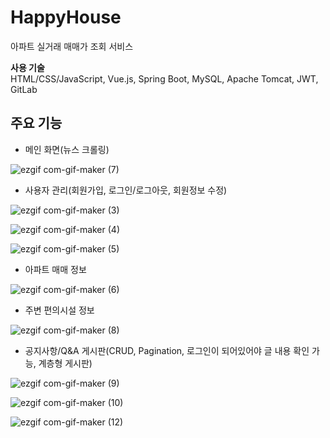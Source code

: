 # HappyHouse
아파트 실거래 매매가 조회 서비스

**사용 기술**  
HTML/CSS/JavaScript, Vue.js, Spring Boot, MySQL, Apache Tomcat, JWT, GitLab

## 주요 기능
- 메인 화면(뉴스 크롤링)

![ezgif com-gif-maker (7)](https://user-images.githubusercontent.com/47583202/173770097-e8238090-7d35-4a5f-bc0b-615e0e7b46b1.gif)

- 사용자 관리(회원가입, 로그인/로그아웃, 회원정보 수정)  
 
![ezgif com-gif-maker (3)](https://user-images.githubusercontent.com/47583202/173769126-21656ba6-aebc-4d11-ba07-ea42792a246a.gif)  



![ezgif com-gif-maker (4)](https://user-images.githubusercontent.com/47583202/173769455-1709388b-d1a6-422e-861b-b88c9c0de4f5.gif)  



![ezgif com-gif-maker (5)](https://user-images.githubusercontent.com/47583202/173769701-0ebb6fa0-0fb4-4128-8097-c40a744d1990.gif)

- 아파트 매매 정보

![ezgif com-gif-maker (6)](https://user-images.githubusercontent.com/47583202/173769791-642eedf1-2f65-4d5f-92b1-c84610f9e72e.gif)

- 주변 편의시설 정보

![ezgif com-gif-maker (8)](https://user-images.githubusercontent.com/47583202/173770196-cb6060ab-1383-433d-ad1c-7a38e1820a8b.gif)

- 공지사항/Q&A 게시판(CRUD, Pagination, 로그인이 되어있어야 글 내용 확인 가능, 계층형 게시판)

![ezgif com-gif-maker (9)](https://user-images.githubusercontent.com/47583202/173770445-2192bd76-c81f-4a08-a802-1bfbd8bfae55.gif)



![ezgif com-gif-maker (10)](https://user-images.githubusercontent.com/47583202/173770367-1520c1f0-60ba-4111-a38a-9e29d5dd6231.gif)



![ezgif com-gif-maker (12)](https://user-images.githubusercontent.com/47583202/173771105-244bc311-b254-4104-a20d-fc650fcfba3d.gif)




